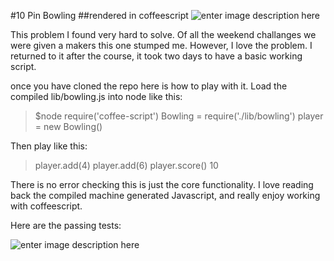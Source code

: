 #10 Pin Bowling
##rendered in coffeescript
![enter image description here](http://www.julienslive.com/images/lot/6284/62841_0.jpg)

This problem I found very hard to solve. Of all the weekend challanges we were given a makers this one stumped me. However, I love the problem. I returned to it after the course, it took two days to have a basic working script.

once you have cloned the repo here is how to play with it. Load the compiled lib/bowling.js into node like this:

>$node
>require('coffee-script')
>Bowling = require('./lib/bowling')
>player = new Bowling()

Then play like this:

>player.add(4)
>player.add(6)
>player.score()
>10

There is no error checking this is just the core functionality. I love reading back the compiled machine generated Javascript, and really enjoy working with coffeescript.

Here are the passing tests:

![enter image description here](https://pbs.twimg.com/media/B4gejTYCYAAgteb.png)
